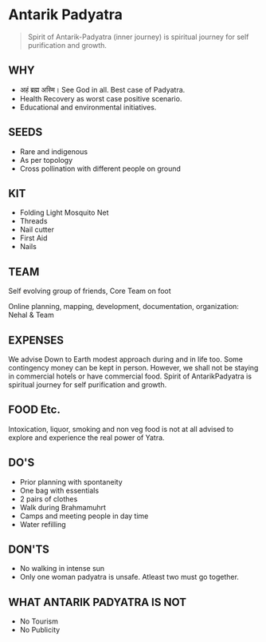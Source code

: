# Antarik Padyatra

> Spirit of Antarik-Padyatra (inner journey) is spiritual journey for self purification and growth.

## WHY 

- अहं ब्रह्म अस्मि। See God in all. Best case of Padyatra. 
- Health Recovery as worst case positive scenario. 
- Educational and environmental initiatives. 

## SEEDS

- Rare and indigenous
- As per topology 
- Cross pollination with different people on ground

## KIT

- Folding Light Mosquito Net
- Threads
- Nail cutter
- First Aid
- Nails

## TEAM 

Self evolving group of friends, Core Team on foot 

Online planning, mapping, development, documentation, organization: Nehal & Team 

## EXPENSES

We advise Down to Earth modest approach during and in life too. Some contingency money can be kept in person. However, we shall not be staying in commercial hotels or have commercial food. Spirit of AntarikPadyatra is spiritual journey for self purification and growth. 

## FOOD Etc.
Intoxication, liquor, smoking and non veg food is not at all advised to explore and experience the real power of Yatra.

## DO'S

- Prior planning with spontaneity
- One bag with essentials
- 2 pairs of clothes
- Walk during Brahmamuhrt
- Camps and meeting people in day time
- Water refilling

## DON'TS

- No walking in intense sun
- Only one woman padyatra is unsafe. Atleast two must go together. 

## WHAT ANTARIK PADYATRA IS NOT

- No Tourism
- No Publicity


